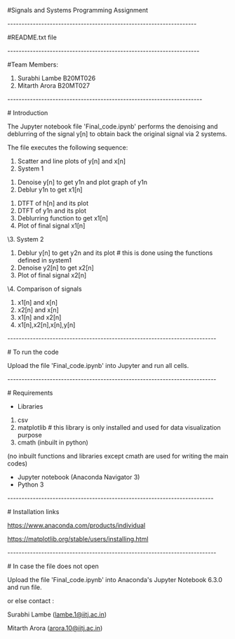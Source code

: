 ﻿#Signals and Systems Programming Assignment

\-------------------------------------------------------------------

#README.txt file

\--------------------------------------------------------------------

#Team Members:

1. Surabhi Lambe B20MT026
1. Mitarth Arora B20MT027

\---------------------------------------------------------------------

\# Introduction

The Jupyter notebook file 'Final\_code.ipynb' performs the denoising and deblurring of the signal y[n] to obtain back the original signal via 2 systems.

The file executes the following sequence:

1. Scatter and line plots of y[n] and x[n]
1. System 1
1) Denoise y[n] to get y1n and plot graph of y1n
1) Deblur y1n to get x1[n]
1. DTFT of h[n] and its plot
1. DTFT of y1n and its plot
1. Deblurring function to get x1[n]
1. Plot of final signal x1[n]

\3. System 2

1) Deblur y[n] to get y2n and its plot     # this is done using the functions defined in system1
1) Denoise y2[n] to get x2[n]
1) Plot of final signal x2[n]

\4. Comparison of signals

1) x1[n] and x[n]
1) x2[n] and x[n]
1) x1[n] and x2[n]
1) x1[n],x2[n],x[n],y[n]

\--------------------------------------------------------------------------

\# To run the code

Upload the file 'Final\_code.ipynb' into Jupyter and run all cells.

\--------------------------------------------------------------------------

\# Requirements

* Libraries
1. csv
1. matplotlib  # this library is only installed and used for data visualization purpose
1. cmath (inbuilt in python)

(no inbuilt functions and libraries except cmath are used for writing the main codes)

* Jupyter notebook (Anaconda Navigator 3)
* Python 3

\-------------------------------------------------------------------------

\# Installation links

https://www.anaconda.com/products/individual

https://matplotlib.org/stable/users/installing.html

\--------------------------------------------------------------------------

\# In case the file does not open

Upload the file 'Final\_code.ipynb' into Anaconda's Jupyter Notebook 6.3.0 and run file.

or else contact :

Surabhi Lambe (lambe.1@iitj.ac.in)

Mitarth Arora (arora.10@iitj.ac.in)
